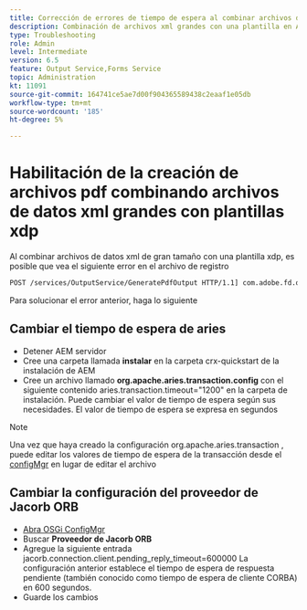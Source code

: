 ```yaml
---
title: Corrección de errores de tiempo de espera al combinar archivos de datos xml grandes con plantillas xdp
description: Combinación de archivos xml grandes con una plantilla en AEM Forms
type: Troubleshooting
role: Admin
level: Intermediate
version: 6.5
feature: Output Service,Forms Service
topic: Administration
kt: 11091
source-git-commit: 164741ce5ae7d00f904365589438c2eaaf1e05db
workflow-type: tm+mt
source-wordcount: '185'
ht-degree: 5%

---
```


# Habilitación de la creación de archivos pdf combinando archivos de datos xml grandes con plantillas xdp

Al combinar archivos de datos xml de gran tamaño con una plantilla xdp, es posible que vea el siguiente error en el archivo de registro

```txt
POST /services/OutputService/GeneratePdfOutput HTTP/1.1] com.adobe.fd.output.internal.exception.OutputServiceException AEM_OUT_001_003:Unexpected Exception: client timeout reached org.omg.CORBA.TIMEOUT: client timeout reached
```

Para solucionar el error anterior, haga lo siguiente

## Cambiar el tiempo de espera de aries

* Detener AEM servidor
* Cree una carpeta llamada **instalar** en la carpeta crx-quickstart de la instalación de AEM
* Cree un archivo llamado **org.apache.aries.transaction.config** con el siguiente contenido aries.transaction.timeout=&quot;1200&quot; en la carpeta de instalación. Puede cambiar el valor de tiempo de espera según sus necesidades. El valor de tiempo de espera se expresa en segundos

>[!NOTE]
> Una vez que haya creado la configuración org.apache.aries.transaction , puede editar los valores de tiempo de espera de la transacción desde el [configMgr](http://localhost:4502/system/console/configMgr) en lugar de editar el archivo


## Cambiar la configuración del proveedor de Jacorb ORB

* [Abra OSGi ConfigMgr](http://localhost:4502/system/console/configMgr)
* Buscar **Proveedor de Jacorb ORB**
* Agregue la siguiente entrada jacorb.connection.client.pending_reply_timeout=600000 La configuración anterior establece el tiempo de espera de respuesta pendiente (también conocido como tiempo de espera de cliente CORBA) en 600 segundos.
* Guarde los cambios
